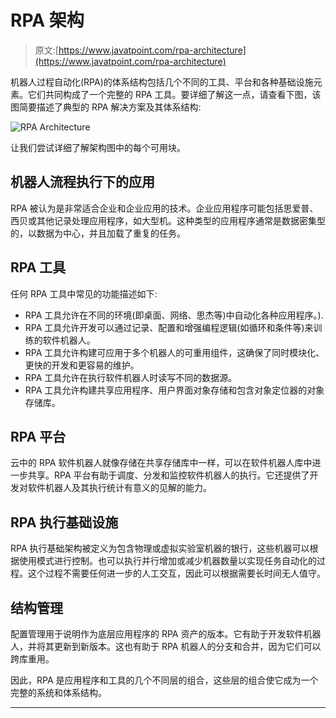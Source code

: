 # RPA 架构

> 原文:[https://www.javatpoint.com/rpa-architecture](https://www.javatpoint.com/rpa-architecture)

机器人过程自动化(RPA)的体系结构包括几个不同的工具、平台和各种基础设施元素。它们共同构成了一个完整的 RPA 工具。要详细了解这一点，请查看下图，该图简要描述了典型的 RPA 解决方案及其体系结构:

![RPA Architecture](../Images/90ce3fd9f47d9c50f141767b965f20ea.png)

让我们尝试详细了解架构图中的每个可用块。

## 机器人流程执行下的应用

RPA 被认为是非常适合企业和企业应用的技术。企业应用程序可能包括思爱普、西贝或其他记录处理应用程序，如大型机。这种类型的应用程序通常是数据密集型的，以数据为中心，并且加载了重复的任务。

## RPA 工具

任何 RPA 工具中常见的功能描述如下:

*   RPA 工具允许在不同的环境(即桌面、网络、思杰等)中自动化各种应用程序。).
*   RPA 工具允许开发可以通过记录、配置和增强编程逻辑(如循环和条件等)来训练的软件机器人。
*   RPA 工具允许构建可应用于多个机器人的可重用组件，这确保了同时模块化、更快的开发和更容易的维护。
*   RPA 工具允许在执行软件机器人时读写不同的数据源。
*   RPA 工具允许构建共享应用程序、用户界面对象存储和包含对象定位器的对象存储库。

## RPA 平台

云中的 RPA 软件机器人就像存储在共享存储库中一样，可以在软件机器人库中进一步共享。RPA 平台有助于调度、分发和监控软件机器人的执行。它还提供了开发对软件机器人及其执行统计有意义的见解的能力。

## RPA 执行基础设施

RPA 执行基础架构被定义为包含物理或虚拟实验室机器的银行，这些机器可以根据使用模式进行控制。也可以执行并行增加或减少机器数量以实现任务自动化的过程。这个过程不需要任何进一步的人工交互，因此可以根据需要长时间无人值守。

## 结构管理

配置管理用于说明作为底层应用程序的 RPA 资产的版本。它有助于开发软件机器人，并将其更新到新版本。这也有助于 RPA 机器人的分支和合并，因为它们可以跨库重用。

因此，RPA 是应用程序和工具的几个不同层的组合，这些层的组合使它成为一个完整的系统和体系结构。

* * *